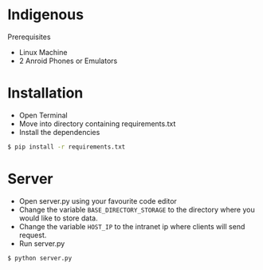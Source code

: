 # Indigenous
Prerequisites 
- Linux Machine
- 2 Anroid Phones or Emulators

# Installation
- Open Terminal
- Move into directory containing requirements.txt 
- Install the dependencies 
```sh
$ pip install -r requirements.txt
```
# Server
  - Open server.py using your favourite code editor
  - Change the variable `BASE_DIRECTORY_STORAGE` to the directory where you would like to store data.
  - Change the variable `HOST_IP` to the intranet ip where clients will send request.
  - Run server.py
  ```sh
  $ python server.py
  ```

